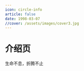 ```yaml
---
icon: circle-info
article: false
date: 1998-03-07
//cover: /assets/images/cover3.jpg
---
```


# 介绍页

生命不息，折腾不止

